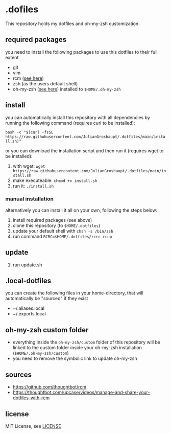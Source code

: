 # .dofiles

This repository holds my dotfiles and oh-my-zsh customization.

## required packages

you need to install the following packages to use this dotfiles to their full extent

* git
* vim
* rcm ([see here](https://github.com/thoughtbot/rcm#installation))
* zsh (as the users default shell)
* oh-my-zsh ([see here](https://github.com/ohmyzsh/ohmyzsh)) installed to ```$HOME/.oh-my-zsh```

## install

you can automatically install this repository with all dependencies by running the following command (requires curl to be installed):

```bash -c "$(curl -fsSL https://raw.githubusercontent.com/JulianGroshaupt/.dotfiles/main/install.sh)"```

or you can download the installation script and then run it (requires wget to be installed):

1. with wget: ```wget https://raw.githubusercontent.com/JulianGroshaupt/.dotfiles/main/install.sh```
2. make executeable: ```chmod +x install.sh```
3. run it: ```./install.sh```

### manual installation

alternatively you can install it all on your own, following the steps below:

1. install required packages (see above)
2. clone this repository (to ```$HOME/.dotfiles```)
3. update your default shell with ```chsh -s /bin/zsh```
4. run command ```RCRC=$HOME/.dotfiles/rcrc rcup```

## update

1. run update.sh

## .local-dotfiles

you can create the following files in your home-directory, that will automatically be "sourced" if they exist

* ~/.aliases.local
* ~/.exports.local

## oh-my-zsh custom folder

* everything inside the ```oh-my-zsh/custom``` folder of this repository will be linked to the custom folder inside your oh-my-zsh installation (````$HOME/.oh-my-zsh/custom````)
* you need to remove the symbolic link to update oh-my-zsh

## sources

* https://github.com/thoughtbot/rcm
* https://thoughtbot.com/upcase/videos/manage-and-share-your-dotfiles-with-rcm

## license

MIT License, see [LICENSE](https://github.com/JulianGroshaupt/.dotfiles/blob/main/LICENSE)
